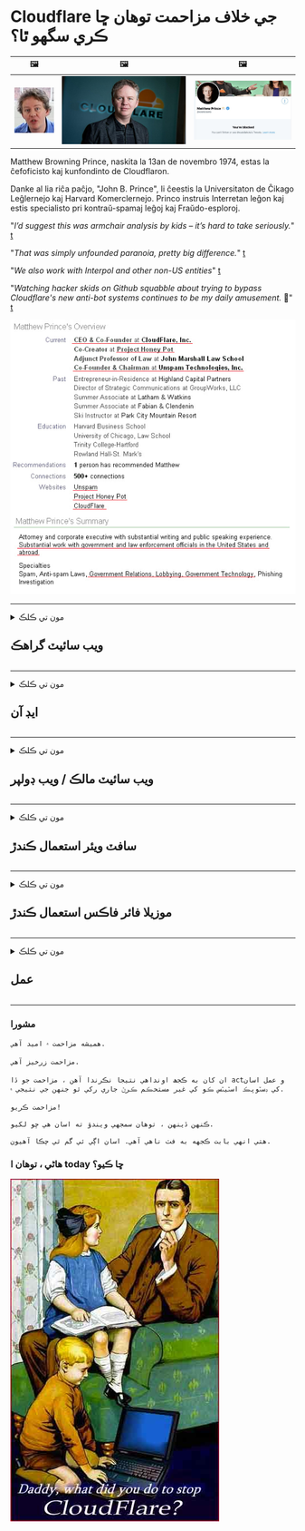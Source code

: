 # Cloudflare جي خلاف مزاحمت توهان ڇا ڪري سگهو ٿا؟

| 🖼 | 🖼 | 🖼 |
| --- | --- | --- |
| ![](../image/matthew_prince_teen.jpg) | ![](../image/matthew_prince.jpg) | ![](../image/blockedbymatthewprince.jpg) |


Matthew Browning Prince, naskita la 13an de novembro 1974, estas la ĉefoficisto kaj kunfondinto de Cloudflaron.

Danke al lia riĉa paĉjo, "John B. Prince", li ĉeestis la Universitaton de Ĉikago Leĝlernejo kaj Harvard Komerclernejo.
Princo instruis Interretan leĝon kaj estis specialisto pri kontraŭ-spamaj leĝoj kaj Fraŭdo-esploroj.


"*I’d suggest this was armchair analysis by kids – it’s hard to take seriously.*" [t](https://www.theguardian.com/technology/2015/nov/19/cloudflare-accused-by-anonymous-helping-isis)

"*That was simply unfounded paranoia, pretty big difference.*"  [t](https://twitter.com/xxdesmus/status/992757936123359233)

"*We also work with Interpol and other non-US entities*" [t](https://twitter.com/eastdakota/status/1203028504184360960)

"*Watching hacker skids on Github squabble about trying to bypass Cloudflare's new anti-bot systems continues to be my daily amusement.* 🍿" [t](https://twitter.com/eastdakota/status/1273277839102656515)


![](../image/whoismp.jpg)

---


<details>
<summary>مون تي ڪلڪ

## ويب سائيٽ گراهڪ
</summary>


- جيڪڏهن ويب سائيٽ جيڪا توهان پسند ڪيو ٿا Cloudflare استعمال ڪندي ، ٻڌايو ته Cloudflare استعمال نه ڪريو.
  - سوشل ميڊيا جهڙوڪ فيس بوڪ ، Reddit ، Twitter يا Mastodon تي ڪو به فرق نٿو پوي. [حرڪتون کان وڌيڪ عمل بلند آهن.](https://twitter.com/phyzonloop/status/1274132092490862594)
  - ويب سائيٽ جي مالڪ سان رابطو ڪرڻ جي ڪوشش ڪريو جيڪڏهن توهان پنهنجو پاڻ کي ڪارائتو بڻائڻ چاهيو ٿا.

[Cloudflare چيو](https://github.com/Eloston/ungoogled-chromium/issues/783):
```
اسان شفارس ڪيون ٿا ته توهان منتظمين سان گڏ مخصوص خدمتن يا سائيٽن تائين پهچو جنهن سان توهان مسئلي ۾ رهو ٿا ۽ پنهنجي تجربي سان حصيداري ڪريو ٿا.
```

[جيڪڏهن توهان ان کان نه پڇو ، ويب سائيٽ مالڪ ڪڏهن به اهو مسئلو knowاڻ ناهي.](../PEOPLE.md)

![](../image/liberapay.jpg)

[ڪامياب مثال](https://counterpartytalk.org/t/turn-off-cloudflare-on-counterparty-co-plz/164/5).<br>
توهان کي ڪو مسئلو آهي؟ [هاڻي پنهنجو آواز بلند ڪريو.](https://github.com/maraoz/maraoz.github.io/issues/1) هيٺ مثال.

```
توهان صرف ڪارپوريٽ سينسرشپ ۽ ڪاميٽي نگراني جي مدد ڪري رهيا آهيو.
http://crimeflare.eu.org
```

```
توهان جو ويب صفحو CloudFlare جي خانگي ديوتائن واري خانگي رازداري ۾ آهي.
http://crimeflare.eu.org
```

- ويب سائيٽ جي رازداري پاليسي پڙهڻ لاءِ ڪجهه وقت ڪو.
  - جيڪڏهن ويب سائيٽ Cloudflare جي پويان آهي يا ويب سائيٽ Cloudflare سان ڳن servicesيل خدمتون استعمال ڪري رهي آهي.

اهو لازمي طور تي وضاحت ڪري ٿو ته “Cloudflare” ڇا آهي ، ۽ Cloudflare سان پنهنجي ڊيٽا حصيداري ڪرڻ جي اجازت طلب ڪريو. ائين ڪرڻ ۾ ناڪامي وارو ڀروسو ڀوڳجي ويندو ۽ سوال ۾ ويبسائيٽ کان پاسو ڪرڻ گهرجي.

[قابل قبول رازداري پاليسي جو مثال هتي آهي](https://archive.is/bDlTz) ("Subprocessors" > "Entity Name")

```
مون توهان جي پرائيويسي پاليسي پڙهي آهي ۽ مان لفظ Cloudflare ڳولي نه سگهيس.
آئون توهان سان ڊيٽا شيئر ڪرڻ کان انڪار ڪريان جيڪڏهن توهان منهنجي ڊيٽا کي Cloudflare کي جاري ڪرڻ جاري رکو.
http://crimeflare.eu.org
```

اهو رازداري پاليسي جو هڪ مثال آهي جنهن ۾ Cloudflare لفظ ناهي.
[Liberland Jobs](https://archive.is/daKIr) [privacy policy](https://docsend.com/view/feiwyte):

![](../image/cfwontobey.jpg)

Cloudflare انهن جي پنهنجي رازداري پاليسي آهي.
[ڪلائوڊ فيلر ڊڪسڪسڪس ماڻهن کي پسند ڪري ٿو.](https://www.reddit.com/r/GamerGhazi/comments/2s64fe/be_wary_reporting_to_cloudflare/)

هتي ويب سائٽ جي سائن اپ فارم لاءِ سٺو مثال آهي.
AFAIK ، صفر ويب سائيٽ هي ڪر. ڇا توهان انهن تي اعتبار ڪندو؟

```
"ايڪس وائيز لاءِ سائن اپ" تي ڪلڪ ڪندي ، توهان اسان جي خدمت جي شرطن ۽ رازداري جي بيان تي متفق آهيو.
توهان Cloudflare سان پنهنجي ڊيٽا شيئر ڪرڻ تي پڻ متفق آهيو ۽ cloudflare جي رازداري بيان تي پڻ راضي ٿيو.
جيڪڏهن Cloudflare توهان جي معلومات لڪي ٿو يا توهان کي اسان جي سرور سان ڳن won'tڻ نه ڏيندو ، اها اسان جي غلطي ناهي. [*]

[ سائن اپ ڪريو ] [ مان متفق نه آهيان ]
```
[*] [PEOPLE.md](../PEOPLE.md)


- انھن جي خدمت استعمال نه ڪرڻ جي ڪوشش ڪريو. ياد رکو ته توهان Cloudflare طرفان ڏسي رهيا آهيو.
  - ["I'm in your TLS, sniffin' your passworz"](../image/iminurtls.jpg)

- ٻي ويب سائيٽ جي ڳولا ڪريو. انٽرنيٽ تي ڪي متبادل ۽ موقعا آھن!

- روزانو جي بنياد تي Tor کي استعمال ڪرڻ لاءِ پنهنجن دوستن کي قائل ڪيو.
  - گمنام اوپن انٽرنيٽ جو معيار هئڻ گهرجي!
  - [اهو نوٽ ڪريو ته تور منصوبو هن منصوبي کي ناپسند ڪندو آهي.](../HISTORY.md)

</details>

------

<details>
<summary>مون تي ڪلڪ

## ايڊ آن
</summary>

- جيڪڏھن توھان جو براؤزر فائر فاکس آھي ، ٽور برائوزر ، يا غير محفوظ ٿيل Chromium ھيٺ ڏنل ھڪ اضافو ھي استعمال ڪريو.
  - جيڪڏهن توهان ٻيون نئون اضافو شامل ڪرڻ چاهيو ٿا پهرين انهي بابت پڇو.


| نالو | ٺاھيندڙ | سپورٽ | بلاڪ ڪري سگھي ٿو | اطلاع ڏئي سگهان ٿو | Chrome |
| -------- | -------- | -------- | -------- | -------- | -------- |
| [Bloku Cloudflaron MITM-Atakon](../subfiles/about.bcma.md) | #Addon | [ ? ](http://crimeflare.eu.org/) | **ها**     | **ها**     |  **ها** |
| [Ĉu ligoj estas vundeblaj al MITM-atako?](../subfiles/about.ismm.md) | #Addon | [ ? ](http://crimeflare.eu.org/) | نه     | **ها**     |  **ها** |
| [Ĉu ĉi tiuj ligoj blokos Tor-uzanton?](../subfiles/about.isat.md) | #Addon | [ ? ](http://crimeflare.eu.org/) | نه     | **ها**     |  **ها** |
| [Block Cloudflare MITM Attack](https://trac.torproject.org/projects/tor/attachment/ticket/24351/block_cloudflare_mitm_attack-1.0.14.1-an%2Bfx.xpi)<br>[**DELETED BY TOR PROJECT**](../HISTORY.md) | nullius | [ ? ](../tool/block_cloudflare_mitm_fx), [Link](http://crimeflare.eu.org/) | **ها**     | **ها**     |  نه |
| [TPRB](http://sw.nnpaefp7pkadbxxkhz2agtbv2a4g5sgo2fbmv3i7czaua354334uqqad.onion/) | Sw | [ ? ](http://sw.nnpaefp7pkadbxxkhz2agtbv2a4g5sgo2fbmv3i7czaua354334uqqad.onion/) | **ها**     | **ها**     |  نه |
| [Detect Cloudflare](https://addons.mozilla.org/en-US/firefox/addon/detect-cloudflare/) | Frank Otto | [ ? ](https://github.com/traktofon/cf-detect) | نه     | **ها**     |  نه |
| [True Sight](https://addons.mozilla.org/en-US/firefox/addon/detect-cloudflare-plus/) | claustromaniac | [ ? ](https://github.com/claustromaniac/detect-cloudflare-plus) | نه     | **ها**     |  نه |
| [Which Cloudflare datacenter am I visiting?](https://addons.mozilla.org/en-US/firefox/addon/cf-pop/) | 依云 | [ ? ](https://github.com/lilydjwg/cf-pop) | نه     | **ها**     |  نه |


- ”ديڪرٽرايلس“ ”سي ڊي اين ج ايس (Cloudflare)“ جو ڪنيڪشن روڪي سگهي ٿو.
  - اهو ڪيترن ئي درخواستن کي نيٽ ورڪن تائين پهچڻ کان روڪيندو آهي ، ۽ سائيٽن کي ٽوڙڻ لاءِ رکڻ لاءِ مقامي فائلون ڏيندو آهي.
  - ڊولپر جواب ڏنو: "[very concerning indeed](https://github.com/Synzvato/decentraleyes/issues/236#issuecomment-352049501)", "[widespread usage severely centralizes the web](https://github.com/Synzvato/decentraleyes/issues/251#issuecomment-366752049)"

- [توهان پڻ پنهنجي سرٽيفڪيٽ اٿارٽي (CA) تان Cloudflare سرٽيفڪيٽ کي ختم يا بي اعتمادي ڪري سگهو ٿا.](https://www.ssl.com/how-to/remove-root-certificate-firefox/)

</details>

------

<details>
<summary>مون تي ڪلڪ

## ويب سائيٽ مالڪ / ويب ڊولپر
</summary>


![](../image/word_cloudflarefree.jpg)

- Cloudflare حل ، مدت نه استعمال ڪريو.
  - توهان هن کان بهتر ڪري سگھو ٿا ، صحيح؟ [هتي Cloudflare سبسڪرپشن ، منصوبا ، ڊومين يا اڪائونٽ ختم ڪرڻ لاءِ ڪئين.](https://support.cloudflare.com/hc/en-us/articles/200167776-Removing-subscriptions-plans-domains-or-accounts)

| 🖼 | 🖼 |
| --- | --- |
| ![](../image/htmlalertcloudflare.jpg) | ![](../image/htmlalertcloudflare2.jpg) |

- وڌيڪ گراهڪن چاهيو؟ توهان کي خبر آهي ته ڇا ڪرڻو آهي. اشارو ”مٿان لڪير“ آهي.
  - [هيلو ، توهان لکيو ”اسان توهان جي رازداري کي سنجيده وٺون ٿا“ پر مون کي ”غلطي 403 منع ٿيل گمنام پراکسي جي اجازت ناهي“.](https://it.slashdot.org/story/19/02/19/0033255/stop-saying-we-take-your-privacy-and-security-seriously) توهان ٽور يا وي پي اين کي ڇو بلاڪ ڪري رهيا آهيو؟ ۽ توهان عارضي اي ميلن کي ڇو بلاڪ ڪري رهيا آهيو؟

![](../image/anonexist.jpg)

- Cloudflare استعمال ڪرڻ سان بندش جو امڪان وڌي ويندو. گهمڻ وارا توهان جي ويب سائيٽ تائين رسائي نٿا ڪري سگهن ، جيڪڏهن توهان جو سرور گهٽ آهي يا ڪلائوڊ فليئر هيٺ آهي.
  - [ڇا توهان واقعي سوچيو ته Cloudflare ڪڏهن به هيٺ نه ٿيو؟](https://www.ibtimes.com/cloudflare-down-not-working-sites-producing-504-gateway-timeout-errors-2618008) [Another](https://twitter.com/Jedduff/status/1097875615997399040) [sample](https://twitter.com/search?f=tweets&vertical=default&q=Cloudflare%20is%20having%20problems). [Need more](../PEOPLE.md)?

![](../image/cloudflareinternalerror.jpg)

- Cloudflare کي پنهنجي ”API سروس“ جي پراکسي لاءِ استعمال ڪرڻ ، ”سافٽويئر تازه ڪاري سرور“ يا ”آر ايس ايس فيڊ“ توهان جي صارف کي نقصان پهچائي سگهندو. هڪ گراهڪ توهان کي فون ڪيو ۽ چيو ”مان توهان جو API هاڻي استعمال نٿو ڪري سگهان“ ۽ توهان کي خبر ناهي ته ڇا ٿي رهيو آهي. Cloudflare خاموشي سان توهان جي گراهڪ کي بلاڪ ڪري سگهي ٿو. ڇا توهان سمجهو ٿا ته اهو ٺيڪ آهي؟
  - آن لائن سروس ۾ ڪيترائي آر ايس ايس پڙهيل گراهڪ ۽ آر ايس ايس پڙهندڙ آهن. جيڪڏهن توهان ماڻهن کي سبسڪرپشن جي اجازت نه ڏئي رهيا آهيو توهان آر ايس ايس فيڊ کي ڇو شايع ڪري رهيا آهيو؟

![](../image/rssfeedovercf.jpg)

- ڇا توهان کي HTTPS سرٽيفڪيٽ جي ضرورت آهي؟ ”ليڊ اينڊريٽ“ استعمال ڪريو يا صرف سي اي ڪمپني خريد ڪريو.

- ڇا توهان کي ڊي اين ايس سرور جي ضرورت آهي؟ ڇا توهان جو پنهنجو سرور قائم نٿو ڪري سگھجي؟ انهن جي باري ۾: [Hurricane Electric Free DNS](https://dns.he.net/), [Dyn.com](https://dyn.com/dns/), [1984 Hosting](https://www.1984hosting.com/), [Afraid.Org (جيڪڏهن توهان TOR استعمال ڪريو ته اداري پنهنجو اڪائونٽ حذف ڪيو)](https://freedns.afraid.org/)
  - [Alternativoj al DNS](../subfiles/alternative/domaindns.md)

- هلندڙ هوسٽنگ سروس؟ صرف مفت؟ انهن جي باري ۾: [Onion Service](http://vww6ybal4bd7szmgncyruucpgfkqahzddi37ktceo3ah7ngmcopnpyyd.onion/en/security/network-security/tor/onionservices-best-practices), [Free Web Hosting Area](https://freewha.com/), [Autistici/Inventati Web Site Hosting](https://www.autinv5q6en4gpf4.onion/services/website), [Github Pages](https://pages.github.com/), [Surge](https://surge.sh/)
  - [Cloudflare جو متبادل](../subfiles/alternative/cloudflare.md)

- ڇا توهان "cloudflare-ipfs.com" استعمال ڪري رهيا آهيو؟ [ڇا توهان knowاڻو ٿا Cloudflare IPFS خراب آهي؟](../PEOPLE.md)

- توهان جي سرور تي ويب ايپليڪيشن فائر وال جهڙوڪ OWASP ۽ Fail2Ban انسٽال ڪريو ۽ ان کي صحيح طريقي سان ترتيب ڏيو
  - تور کي بلاڪ ڪرڻ ڪو حل ناهي. نن badن خراب استعمال ڪندڙن لاءِ سڀني کي سزا نه ڏيو.

- صارفين کي پنهنجي ويب سائيٽ تائين رسائي ڪرڻ کان روڪيو يا بلاڪ ڪيو “Cloudflare Warp” ۽ هڪ سبب فراهم ڪريو جيڪڏهن توهان ڪري سگهو ٿا.

> IP لسٽ: "[Cloudflare جي موجوده IP حدون](cloudflare_inc/)"

> A: بس انهن کي رڪاوٽ ڪيو

```
server {
...
deny 173.245.48.0/20;
deny 103.21.244.0/22;
deny 103.22.200.0/22;
deny 103.31.4.0/22;
deny 141.101.64.0/18;
deny 108.162.192.0/18;
deny 190.93.240.0/20;
deny 188.114.96.0/20;
deny 197.234.240.0/22;
deny 198.41.128.0/17;
deny 162.158.0.0/15;
deny 104.16.0.0/12;
deny 172.64.0.0/13;
deny 131.0.72.0/22;
deny 2400:cb00::/32;
deny 2606:4700::/32;
deny 2803:f800::/32;
deny 2405:b500::/32;
deny 2405:8100::/32;
deny 2a06:98c0::/29;
deny 2c0f:f248::/32;
...
}
```

> B: ڊي warningاريندڙ پيج تي وريو

```
http {
...
geo $iscf {
default 0;
173.245.48.0/20 1;
103.21.244.0/22 1;
103.22.200.0/22 1;
103.31.4.0/22 1;
141.101.64.0/18 1;
108.162.192.0/18 1;
190.93.240.0/20 1;
188.114.96.0/20 1;
197.234.240.0/22 1;
198.41.128.0/17 1;
162.158.0.0/15 1;
104.16.0.0/12 1;
172.64.0.0/13 1;
131.0.72.0/22 1;
2400:cb00::/32 1;
2606:4700::/32 1;
2803:f800::/32 1;
2405:b500::/32 1;
2405:8100::/32 1;
2a06:98c0::/29 1;
2c0f:f248::/32 1;
}
...
}

server {
...
if ($iscf) {rewrite ^ https://example.com/cfwsorry.php;}
...
}

<?php
header('HTTP/1.1 406 Not Acceptable');
echo <<<CLOUDFLARED
Thank you for visiting ourwebsite.com!<br />
We are sorry, but we can't serve you because your connection is being intercepted by Cloudflare.<br />
Please read http://crimeflare.eu.org for more information.<br />
CLOUDFLARED;
die();
```

- جيڪڏهن توهان آزادي تي يقين رکون ۽ گمنام صارفن کي ڀليڪار مڃو ته Tor Onion Service يا I2P انسائيڪ سيٽ ڪريو

- ٻين ڪلارنيٽ / ٽور ڊبل ويب سائيٽ آپريٽرن کان صلاح پڇو ۽ گمنام دوست ٺاهيو!

</details>

------

<details>
<summary>مون تي ڪلڪ

## سافٽ ويئر استعمال ڪندڙ
</summary>


- Discord CloudFlare استعمال ڪري رهيو آهي متبادل؟ اسان مشورو ڏيو [**Briar** (Android)](https://f-droid.org/en/packages/org.briarproject.briar.android/), [Ricochet (PC)](https://ricochet.im/), [Tox + Tor (Android/PC)](https://tox.chat/download.html)
  - برري ۾ ٽور ڊيمن شامل آهي تنهن ڪري توهان کي Orbot انسٽال ڪرڻ جي ضرورت نه آهي.
  - ڪي ٽيچ ڊولپرز ، اوپن پرائيويسي ، حذف ڪيل اسٽاپ_ڪلي فلي پروجيڪٽ ان جي گٽ سروس کان بغير نوٽس.

- جيڪڏهن توهان ڊيبين GNU / لينڪس استعمال ڪندا آهيو ، يا ڪوئي نسخو ، رڪنيت حاصل ڪريو: [bug #831835](https://bugs.debian.org/cgi-bin/bugreport.cgi?bug=831835). ۽ جيڪڏهن توهان ڪري سگهو ٿا ، پيچ جي تصديق ڪرڻ ۾ مدد ڪريو ۽ سنڀاليندڙ کي صحيح نتيجي تي پهچندي مدد ڪريو ته ڇا اهو قبول ٿيڻ گهرجي.

- هميشه هنن برائوزرن جي صلاح ڏيو.

| نالو | ٺاھيندڙ | سپورٽ | راءِ ڏيو |
| -------- | -------- | -------- | -------- |
| [Ungoogled-Chromium](https://ungoogled-software.github.io/ungoogled-chromium-binaries/) | Eloston | [ ? ](https://github.com/Eloston/ungoogled-chromium) | PC (Win, Mac, Linux)  _!Tor_ |
| [Bromite](https://www.bromite.org/fdroid) | Bromite | [ ? ](https://github.com/bromite/bromite/issues) | Android  _!Tor_ |
| [Tor Browser](https://www.torproject.org/download/) | Tor Project | [ ? ](https://support.torproject.org/) | PC (Win, Mac, Linux)  _Tor_|
| [Tor Browser Android](https://www.torproject.org/download/) | Tor Project | [ ? ](https://support.torproject.org/) | Android  _Tor_|
| [Onion Browser](https://itunes.apple.com/us/app/onion-browser/id519296448?mt=8) | Mike Tigas | [ ? ](https://github.com/OnionBrowser/OnionBrowser/issues) | Apple iOS  _Tor_|
| [GNU/Icecat](https://www.gnu.org/software/gnuzilla/) | GNU | [ ? ](https://www.gnu.org/software/gnuzilla/) | PC (Linux) |
| [IceCatMobile](https://f-droid.org/en/packages/org.gnu.icecat/) | GNU | [ ? ](https://lists.gnu.org/mailman/listinfo/bug-gnuzilla) | Android |
| [Iridium Browser](https://iridiumbrowser.de/about/) | Iridium | [ ? ](https://github.com/iridium-browser/iridium-browser/) | PC (Win, Mac, Linux, OpenBSD) |


ٻئي سافٽ ويئر جي رازداري ناممڪن آهي. هن جو مطلب ناهي تور برائوزر ”مڪمل“ آهي.
انٽرنيٽ ۽ ٽيڪنالاجي تي ڪوبه 100 سيڪڙو محفوظ ناهي ۽ نه ئي 100 سيڪڙو پرائيويٽ آهي.

- تور استعمال ڪرڻ نٿا چاهيو؟ توهان ٽور ڊيمن سان ڪوبه برائوزر استعمال ڪري سگهو ٿا.
  - [ياد رکجو تور منصوبو پسند نٿو ڪري.](https://support.torproject.org/tbb/tbb-9/) جيڪڏهن توهان ائين ڪرڻ جي قابل آهيو ته ٽور برائوزر استعمال ڪريو.
- [ڪروميم تور سان ڪئين استعمال ڪجي](../subfiles/chromium_tor.md)


اچو ته ٻين سافٽ ويئر جي رازداري بابت ڳالهايون.

- [جيڪڏهن توهان واقعي فائرفاڪس استعمال ڪرڻ جي ضرورت آهي ، چونڊيو ”فائر فاڪس ESR“.](https://www.mozilla.org/en-US/firefox/organizations/)
  - [فائر فاڪس - اسپائي ويئر واچ ڊوگ](https://spyware.neocities.org/articles/firefox.html)
  - [فائر فاڪس مفت تقرير کي رد ڪري ٿو ، آزاد تقرير تي پابندي لڳائي ٿو](https://web.archive.org/web/20200423010026/https://reclaimthenet.org/firefox-rejects-free-speech-bans-free-speech-commenting-plugin-dissenter-from-its-extensions-gallery/)
  - ["100+ ڊائون لوڊ. اهو لڳي ٿو ته ڪنهن سوفٽويئر ڪمپني کي گهر ۾ رهڻ لاءِ ... ان ڏينهن سوفٽويئر تمام گهڻو آهي."](https://old.reddit.com/r/firefox/comments/gutdiw/weve_got_work_to_do_the_mozilla_blog/fslbbb6/)
  - [اڙي ، ڇو فائر فاڪسس منهنجي يو آر ايل بار ۾ اسپانسرش ڪيل لنڪس ڏيکاري رهيو آهي؟](https://www.reddit.com/r/firefox/comments/jybx2w/uh_why_is_firefox_showing_me_sponsored_links_in/)
  - [موزيلا - شيطان اوتار](https://digdeeper.neocities.org/ghost/mozilla.html)

- [ياد رکو ، موزيلا Cloudflare سروس استعمال ڪري رهيو آهي.](https://www.robtex.com/dns-lookup/www.mozilla.org) [اهي پنهنجي پراڊڪٽ تي Cloudflare جي DNS سروس پڻ استعمال ڪري رهيا آهن.](https://www.theregister.co.uk/2018/03/21/mozilla_testing_dns_encryption/)

- [موزيلا هن ٽڪيٽ کي باضابطه طور رد ڪري ڇڏيو.](https://bugzilla.mozilla.org/show_bug.cgi?id=1426618)

- [فائر فاڪس جو شوق آهي.](https://github.com/mozilla-mobile/focus-android/issues/1743) [انهن ٽيلي ميٽري بند ڪرڻ جو واعدو ڪيو پر انهن اهو بدلائي ڇڏيو.](https://github.com/mozilla-mobile/focus-android/issues/4210)

- [پيلي مون / بايوليسڪ ڊولپر کلاؤڊ فليئر سان پيار ڪندو آهي.](https://github.com/mozilla-mobile/focus-android/issues/1743#issuecomment-345993097)
  - [پيلي چنڊ جو آرڪائيو سرور 18 مهينن لاءِ مالويئر کي ڌڪ ۽ spreadهلايو](https://www.reddit.com/r/privacytoolsIO/comments/cc808y/pale_moons_archive_server_hacked_and_spread/)
  - هو تور استعمال ڪندڙن کان پڻ نفرت ڪري ٿو - "[تور کي يرغمال بڻجڻ ڏيو. منهنجو خيال آهي ته ڪيترين ئي سائيٽن کي تور جي طرف دشمني ڪرڻ گهرجي انهي کي تمام گهڻي بدڪاري واري عنصر تي غور ڪندي.](https://github.com/yacy/yacy_search_server/issues/314#issuecomment-565932097)"

- [واٽر فوڪس کي شديد ”فون گهر“ وارو مسئلو آهي](https://spyware.neocities.org/articles/waterfox.html)

- [گوگل ڪروم هڪ اسپائي ويئر آهي.](https://www.gnu.org/proprietary/malware-google.en.html)
  - [گوگل توھان جي سرگرمي جو پروفائيل ڪري ٿو.](https://spyware.neocities.org/articles/chrome.html)

- [ايس آر ويئر آئرن تمام گهڻن فونن جو گهر ڪنيڪشن ٺاهيندا آهن.](https://spyware.neocities.org/articles/iron.html) اهو گوگل ڊومينز سان پڻ ڳن connectي ٿو.

- [بهادر برائوزر وائيٽ لسٽسٽ Facebook / Twitter trackers.](https://www.bleepingcomputer.com/news/security/facebook-twitter-trackers-whitelisted-by-brave-browser/)
  - [هتي وڌيڪ مسئلا آهن.](https://spyware.neocities.org/articles/brave.html)
  - [بائنس ملندڙ شناختيه](https://twitter.com/cryptonator1337/status/1269594587716374528)

- [مائڪروسوفٽ ايج فيسبوڪ کي صارفن جي پٺن پويان فليش ڪوڊ هلائيندو آهي](https://www.zdnet.com/article/microsoft-edge-lets-facebook-run-flash-code-behind-users-backs/)

- [ويوالدي توهان جي رازداري جو احترام نٿو ڪري.](https://spyware.neocities.org/articles/vivaldi.html)

- [اوپيرا جاسوس ويئر جي سطح: انتهائي تيز](https://spyware.neocities.org/articles/opera.html)

- Apple iOS: [توهان کي iOS کي هرگز استعمال نه ڪرڻ گهرجي ، خاص طور تي ڇاڪاڻ ته اهو مالويئر آهي.](https://www.gnu.org/proprietary/malware-apple.html)

ان ڪري اسان رڳو ٽيبل جي مٿان سفارش ڪيون ٿا. ٻيو ڪجھ نه.

</details>

------

<details>
<summary>مون تي ڪلڪ

## موزيلا فائر فاڪس استعمال ڪندڙ
</summary>


- ”فائر فاڪس نائيٽ“ موزيلا سرور ڏانهن آپٽ آئوٽ طريقي کان بغير ڊيبگ سطح جي معلومات موڪلي ويندي.
  - [موزيلا سرور ڪلائوڊ فليئر کي واهي رهيا آهن](https://www.digwebinterface.com/?hostnames=www.mozilla.org%0D%0Amozilla.cloudflare-dns.com&type=&ns=resolver&useresolver=8.8.4.4&nameservers=)

- اهو فائر فاڪس کي موزيلا سرورز سان ڳن toڻ جي منع ڪرڻ ممڪن آهي.
  - [موزيلا جي پاليسي ـ خاڪا هدايتڪار](https://github.com/mozilla/policy-templates/blob/master/README.md)
  - ياد رهي ته هي ٽرڪ بعد ۾ ورزن ۾ ڪم ڪرڻ بند ڪري سگهي ٿي ڇاڪاڻ ته موزيلا پاڻ کي پسند ڪرڻ پسند ڪندو آهي.
  - انهن کي مڪمل طور تي بلاڪ ڪرڻ لاءِ فائر وال ۽ ڊي اين ايس فلٽر استعمال ڪريو.

"`/distribution/policies.json`"

>     "WebsiteFilter": {
> 		"Block": [
> 		"*://*.mozilla.com/*",
> 		"*://*.mozilla.net/*",
> 		"*://*.mozilla.org/*",
> 		"*://webcompat.com/*",
> 		"*://*.firefox.com/*",
> 		"*://*.thunderbird.net/*",
> 		"*://*.cloudflare.com/*"
> 		]
>     },


- ~~موزيلا جي ٽريڪٽر تي هڪ بگ جي رپورٽ ڪريو ، ٻڌايو ته Cloudflare استعمال نه ڪرڻ جي.~~ بگگيولا تي هڪ بگ رپورٽ هئي. ڪيترائي ماڻھو پنھنجي تشويش لاءِ پوسٽ ڪيا ويا ، بگ بگ کي 2018 ۾ اداري طرفان لڪايو ويو ھو.

- توھان ڪري سگھوٿا DoH کي Firefox ۾.
  - [فائر فاڪس جي ڊفالٽ ڊي اين ايس فراهم ڪندڙ کي تبديل ڪريو](../subfiles/change-firefox-dns.md)

![](../image/firefoxdns.jpg)

- [جيڪڏهن توهان Non-ISP DNS استعمال ڪرڻ چاهيندا ، OpenNIC Tier2 DNS سروس استعمال ڪرڻ تي غور ڪريو يا ڪنهن غير Cloudflare DNS سروسز کي.](https://wiki.opennic.org/start)
![](../image/opennic.jpg)
  - Cloudflare کي ڊي اين ايس سان بلاڪ ڪيو. [Crimeflare DNS](../subfiles/service.publicdns.md)

- توھان ٽور استعمال ڪري سگھوٿا ڊي اين ايس رليور طور. [جيڪڏهن توهان ٽور ماهر نه آهيو ، هتي سوال پڇو.](https://tor.stackexchange.com/)

> **ڪيئن؟**
> 1. ڊائون لوڊ ڪريو ۽ انسٽال ڪريو توهان جي ڪمپيوٽر تي.
> 2. هن لائن کي "تورڪ" فائل ۾ شامل ڪريو.
> DNSPort 127.0.0.1:53
> 3. تور ٻيهر شروع ڪريو.
> 4. پنھنجي ڪمپيوٽر جي ڊي اين ايس سرور کي "127.0.0.1" تي مقرر ڪريو.

</details>

------

<details>
<summary>مون تي ڪلڪ

## عمل
</summary>


- Cloudflare جي خطرن بابت توهان جي ٻين کي ٻڌاءِ.

- [هن مخزن کي بهتر بنائڻ ۾ مدد ڪريو.](http://crimeflare.eu.org)
  - ٻئي لسٽ ، ان جي خلاف دليل ۽ ان جا تفصيل.

- [دستاويز ڪريو ۽ تمام گهڻو عوام ۾ ٺاهيو جتي جڙيل Cloudflare (۽ ساڳي ئي ڪمپنيون) سان شيون غلط آهن ، انهي بحالي جو ذڪر ڪرڻ](http://crimeflare.eu.org) :)

- عام طور تي Tor کي استعمال ڪندي وڌيڪ ماڻهو حاصل ڪريو جئين اهي دنيا جي مختلف حصن جي نظر کان ويب کي تجربو ڪري سگھن.

- گروپس شروع ڪريو ، سوشل ميڊيا ۽ مين اسپيس ۾ ، دنيا کي Cloudflare کان آزاد ڪرائڻ لاءِ وقف.

- جتي مناسب هجي ، انهن گروپن سان ڳن thisيو هن مخزن تي - اهو هڪ گروپ طور گڏجي ڪم ڪرڻ جي جڳهه ٿي سگهي ٿو.

- [ڪوپ شروع ڪريو جيڪو ڪلائوڊ فليئر لاءِ بامقصد غير ڪارپوريٽ متبادل مهيا ڪري سگهي ٿو.](../subfiles/alternative/cloudflare.md)

- اچو ته ڪلائوڊ فليئر خلاف گهٽ ۾ گهٽ ڪيترائي تحفظ فراهم ڪرڻ ۾ مدد لاءِ ڪنهن متبادل لاءِ ٻڌايو.

- جيڪڏهن توهان Cloudflare گراهڪ آهيو ، پنهنجي رازداري جي سيٽنگ طئي ڪريو ۽ انتظار ڪريو ته انهن جي خلاف ورزي ٿي.
  - [پوءِ انهن کي مخالف اسپام / رازداري جي خلاف ورزي الزامن هيٺ آڻجي.](https://twitter.com/thexpaw/status/1108424723233419264)

- جيڪڏهن توهان آمريڪا جي رياست ۾ آهيو ۽ سوال ۾ اها ويب سائيٽ هڪ بينڪ يا اڪائونٽنٽ آهي ، ڪوشش ڪريو گرام ـ ليچ ـ بليلي ايڪٽ ، يا آمريڪن سان ڊيوس ايبلٽي ايڪٽ تحت قانوني دٻاءُ ۽ backاڻ ڏيو ته توهان کي ڪيتري پري حاصل آهي .

- جيڪڏهن ويبسائيٽ ڪا سرڪاري سائيٽ آهي ته آمريڪي آئين جي پهرين ترميم تحت قانوني دٻاءُ آڻڻ جي ڪوشش ڪريو.

- جيڪڏهن توهان يورپي يونين جا شهري آهيو ، عام ڊيٽا تحفظ واري ضابطي تحت پنهنجي ذاتي معلومات موڪلڻ لاءِ ويب سائيٽ سان رابطو ڪريو. جيڪڏهن اهي توهان کي توهان جي معلومات ڏيڻ کان انڪار ڪن ٿا ، اهو قانون جي ڀڃڪڙي آهي.

- انهن ڪمپنين لاءِ جيڪي دعويٰ ڪن ٿيون انهن جي ويبسائيٽ تي سروس پيش ڪرڻ جي ڪوشش ڪن ٿيون انهن کي "غلط اشتهارسازي" طور تي صارف تحفظ جي تنظيمن ۽ BBB کي. Cloudflare ويب سائٽ Cloudflare سرورز طرفان خدمت ڪئي وئي آهي.

- [آئي ٽي يو يو ايس جي حوالي سان ٻڌائي ٿو ته ڪلائوڊ فلير ايتري وڏي پئماني تي حاصل ڪرڻ شروع ڪري رهيو آهي ته ان تي اينٽي ٽرسٽ قانون لاٿو وڃي.](https://www.itu.int/en/ITU-T/Workshops-and-Seminars/20181218/Documents/Geoff_Huston_Presentation.pdf)

- اهو سمجھڻ جوڳي آهي ته GNU GPL ورجن 4 هڪ اهڙي سروس جي پويان سورس ڪوڊ محفوظ ڪرڻ خلاف رزق شامل ڪري سگهي ٿي ، سڀني GPLv4 ۽ بعد ۾ پروگرامن جي ضرورت آهي ته گهٽ ۾ گهٽ ذريعه ڪوڊ هڪ وچولي ذريعي رسائي ٿئي جيڪا Tor استعمال ڪندڙن سان تعصب نه ڪري.

- [Se vi uzas Mastodon bonvolu sekvi la konton Mitigator](../subfiles/service.altlink.md).

</details>

------

### مشورا

```
هميشه مزاحمت ۾ اميد آهي.

مزاحمت زرخيز آهي.

ان کان به ڪجھ اونداهي نتيجا نڪرندا آهن ، مزاحمت جو ڏا actو عمل اسان کي ڊسٽوپڪ اسٽيٽس ڪو کي غير مستحڪم ڪرڻ جاري رکي ٿو جنهن جي نتيجي ۾.

مزاحمت ڪريو!
```

```
ڪنهن ڏينهن ، توهان سمجهي ويندؤ ته اسان هي ڇو لکيو.
```

```
هتي انهي بابت ڪجهه به فٽ ناهي آهي. اسان اڳي ئي گم ٿي چڪا آهيون.
```

### هاڻي ، توهان ا today ڇا ڪيو؟


![](../image/stopcf.jpg)

